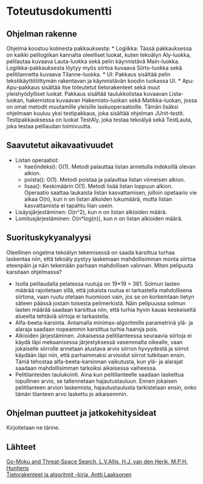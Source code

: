 # Toteutusdokumentti
## Ohjelman rakenne
Ohjelma koostuu kolmesta pakkauksesta:
    * Logiikka:
    Tässä pakkauksessa on kaikki pelilogiikan kannalta oleelliset luokat, kuten tekoälyn Aly-luokka, pelilautaa kuvaava Lauta-luokka sekä pelin käynnistävä Main-luokka. Logiikka-pakkauksesta löytyy myös siirtoa kuvaava Siirto-luokka sekä pelitilannetta kuvaava Tilanne-luokka.
    * UI:
    Pakkaus sisältää pelin tekstikäyttöliittymän rakentavan ja käynnistävän koodin luokassa UI.
    * Apu:
    Apu-pakkaus sisältää itse toteutetut tietorakenteet sekä muut yleishyödylliset luokat. Pakkaus sisältää taulukkolistaa kuvaavan Lista-luokan, hakemistoa kuvaavan Hakemisto-luokan sekä Matikka-luokan, jossa on omat metodit muutamille yleisille laskuoperaatioille.
Tämän lisäksi ohjelmaan kuuluu yksi testipakkaus, joka sisältää ohjelman JUnit-testit. Testipakkauksessa on luokat TestAly, joka testaa tekoälyä sekä TestLauta, joka testaa pelilaudan toimivuutta.

## Saavutetut aikavaativuudet
* Listan operaatiot:
    * hae(indeksi): O(1). Metodi palauttaa listan annetulla indeksillä olevan alkion.
    * poista(): O(1). Metodi poistaa ja palauttaa listan viimeisen alkion.
    * lisaa(): 
    Keskimäärin O(1). Metodi lisää listan loppuun alkion. Operaatio saattaa laukaista listan kasvattamisen, jolloin opetaario vie aikaa O(n), kun n on listan alkoiden lukumäärä, mutta listan kasvattamista ei tapahtu liian usein.
* Lisäysjärjestäminen: O(n^2), kun n on listan alkioiden määrä.
* Lomitusjärjestäminen: O(n*log(n)), kun n on listan alkioiden määrä.

## Suorituskykyanalyysi
Oleellinen ongelma tekoälyn tekemisessä on saada karsittua turhaa laskentaa niin, että tekoäly pystyy laskemaan mahdollisimman monta siirtoa eteenpäin ja näin tekemään parhaan mahdollisen valinnan. Miten pelipuuta karsitaan ohjelmassa?
* Isolla pelilaudalla pelatessa ruutuja on 19*19 = 361. Solmun lasten määrää rajoitetaan sillä, että jokaista ruutua ei tarkastella mahdollisena siirtona, vaan ruutu otetaan huomioon vain, jos se on korkeintaan tietyn säteen päässä jostain toisesta pelimerkistä. Näin pelipuussa solmun lasten määrää saadaan karsittua niin, että turhia hyvin kauas keskeiseltä alueelta tehtäviä siirtoja ei tarkastella.
* Alfa-beeta-karsinta. Antamalla minimax-algoritmille parametrinä ylä- ja alaraja saadaan nopeammin karsittua turhia haaroja pois.
* Alkioiden järjestäminen. Jokaisessa pelitilanteessa seuraavia siirtoja ei käydä läpi mekaanisessa järjestyksessä vasemmalta oikealle, vaan jokaiselle siirrolle annetaan alustava arvio siirron hyvyydestä ja siirrot käydään läpi niin, että parhaimmaksi arvioidut siirrot tutkitaan ensin. Tämä tehostaa alfa-beeta-karsinnan vaikutusta, kun ylä- ja alarajat saadaan mahdollisimman tarkoiksi aikaisessa vaiheessa.
* Pelitilanteiden taulukointi. Aina kun pelitilanteelle saadaan laskettua lopullinen arvio, se tallennetaan hajautustauluun. Ennen jokaisen pelitilanteen arvion laskemista, hajautustaulusta tarkistetaan ensin, onko tämän tilanteen arvo laskettu jo aikaisemmin.

## Ohjelman puutteet ja jatkokehitysideat
Kirjoitetaan ne tänne.

## Lähteet
[Go-Moku and Threat-Space Search, L.V.Allis, H.J. van den Herik, M.P.H. Huntjens](https://pdfs.semanticscholar.org/f476/00662cadb0975f9cfd7867389efedda6f873.pdf)  
[Tietorakenteet ja algoritmit -kirja, Antti Laaksonen](https://www.cs.helsinki.fi/u/ahslaaks/tirakirja/)  
